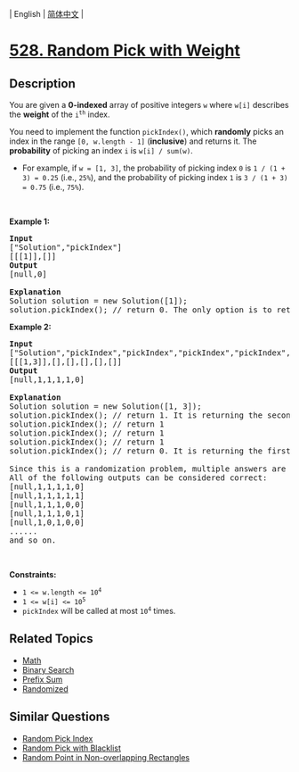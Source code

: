 
| English | [简体中文](README.md) |

# [528. Random Pick with Weight](https://leetcode-cn.com/problems/random-pick-with-weight/)

## Description

<p>You are given a <strong>0-indexed</strong> array of positive integers <code>w</code> where <code>w[i]</code> describes the <strong>weight</strong> of the <code>i<sup>th</sup></code> index.</p>

<p>You need to implement the function <code>pickIndex()</code>, which <strong>randomly</strong> picks an index in the range <code>[0, w.length - 1]</code> (<strong>inclusive</strong>) and returns it. The <strong>probability</strong> of picking an index <code>i</code> is <code>w[i] / sum(w)</code>.</p>

<ul>
	<li>For example, if <code>w = [1, 3]</code>, the probability of picking index <code>0</code> is <code>1 / (1 + 3) = 0.25</code> (i.e., <code>25%</code>), and the probability of picking index <code>1</code> is <code>3 / (1 + 3) = 0.75</code> (i.e., <code>75%</code>).</li>
</ul>

<p>&nbsp;</p>
<p><strong>Example 1:</strong></p>

<pre>
<strong>Input</strong>
[&quot;Solution&quot;,&quot;pickIndex&quot;]
[[[1]],[]]
<strong>Output</strong>
[null,0]

<strong>Explanation</strong>
Solution solution = new Solution([1]);
solution.pickIndex(); // return 0. The only option is to return 0 since there is only one element in w.
</pre>

<p><strong>Example 2:</strong></p>

<pre>
<strong>Input</strong>
[&quot;Solution&quot;,&quot;pickIndex&quot;,&quot;pickIndex&quot;,&quot;pickIndex&quot;,&quot;pickIndex&quot;,&quot;pickIndex&quot;]
[[[1,3]],[],[],[],[],[]]
<strong>Output</strong>
[null,1,1,1,1,0]

<strong>Explanation</strong>
Solution solution = new Solution([1, 3]);
solution.pickIndex(); // return 1. It is returning the second element (index = 1) that has a probability of 3/4.
solution.pickIndex(); // return 1
solution.pickIndex(); // return 1
solution.pickIndex(); // return 1
solution.pickIndex(); // return 0. It is returning the first element (index = 0) that has a probability of 1/4.

Since this is a randomization problem, multiple answers are allowed.
All of the following outputs can be considered correct:
[null,1,1,1,1,0]
[null,1,1,1,1,1]
[null,1,1,1,0,0]
[null,1,1,1,0,1]
[null,1,0,1,0,0]
......
and so on.
</pre>

<p>&nbsp;</p>
<p><strong>Constraints:</strong></p>

<ul>
	<li><code>1 &lt;= w.length &lt;= 10<sup>4</sup></code></li>
	<li><code>1 &lt;= w[i] &lt;= 10<sup>5</sup></code></li>
	<li><code>pickIndex</code> will be called at most <code>10<sup>4</sup></code> times.</li>
</ul>


## Related Topics

- [Math](https://leetcode-cn.com/tag/math)
- [Binary Search](https://leetcode-cn.com/tag/binary-search)
- [Prefix Sum](https://leetcode-cn.com/tag/prefix-sum)
- [Randomized](https://leetcode-cn.com/tag/randomized)

## Similar Questions

- [Random Pick Index](../random-pick-index/README_EN.md)
- [Random Pick with Blacklist](../random-pick-with-blacklist/README_EN.md)
- [Random Point in Non-overlapping Rectangles](../random-point-in-non-overlapping-rectangles/README_EN.md)
